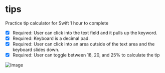 tips
====

Practice tip calculator for Swift
1 hour to complete

 * [x] Required: User can click into the text field and it pulls up the keyword.
 * [x] Required: Keyboard is a decimal pad.
 * [x] Required: User can click into an area outside of the text area and the keyboard slides down.
 * [x] Required: User can toggle between 18, 20, and 25% to calculate the tip

![Image](tips/tips/tips_demo.gif)


 
